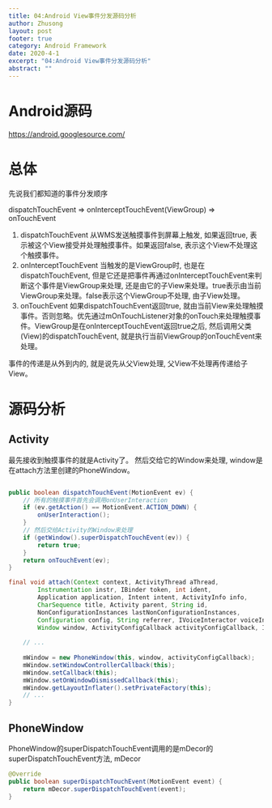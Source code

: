 ```yaml
---
title: 04:Android View事件分发源码分析
author: Zhusong
layout: post
footer: true
category: Android Framework
date: 2020-4-1
excerpt: "04:Android View事件分发源码分析"
abstract: ""
---
```

# Android源码

<https://android.googlesource.com/>

# 总体

先说我们都知道的事件分发顺序

dispatchTouchEvent => onInterceptTouchEvent(ViewGroup) => onTouchEvent

1. dispatchTouchEvent 从WMS发送触摸事件到屏幕上触发, 如果返回true, 表示被这个View接受并处理触摸事件。如果返回false, 表示这个View不处理这个触摸事件。
2. onInterceptTouchEvent 当触发的是ViewGroup时, 也是在dispatchTouchEvent, 但是它还是把事件再通过onInterceptTouchEvent来判断这个事件是ViewGroup来处理, 还是由它的子View来处理。true表示由当前ViewGroup来处理。false表示这个ViewGroup不处理, 由子View处理。
3. onTouchEvent 如果dispatchTouchEvent返回true, 就由当前View来处理触摸事件。否则忽略。优先通过mOnTouchListener对象的onTouch来处理触摸事件。ViewGroup是在onInterceptTouchEvent返回true之后, 然后调用父类(View)的dispatchTouchEvent, 就是执行当前ViewGroup的onTouchEvent来处理。

事件的传递是从外到内的, 就是说先从父View处理, 父View不处理再传递给子View。

# 源码分析

## Activity

最先接收到触摸事件的就是Activity了。 然后交给它的Window来处理, window是在attach方法里创建的PhoneWindow。


```java

public boolean dispatchTouchEvent(MotionEvent ev) {
	// 所有的触摸事件首先会调用onUserInteraction
    if (ev.getAction() == MotionEvent.ACTION_DOWN) {
        onUserInteraction();
    }
    // 然后交给Activity的Window来处理
    if (getWindow().superDispatchTouchEvent(ev)) {
        return true;
    }
    return onTouchEvent(ev);
}

final void attach(Context context, ActivityThread aThread,
        Instrumentation instr, IBinder token, int ident,
        Application application, Intent intent, ActivityInfo info,
        CharSequence title, Activity parent, String id,
        NonConfigurationInstances lastNonConfigurationInstances,
        Configuration config, String referrer, IVoiceInteractor voiceInteractor,
        Window window, ActivityConfigCallback activityConfigCallback, IBinder assistToken) {
    
    // ...
    
    mWindow = new PhoneWindow(this, window, activityConfigCallback);
    mWindow.setWindowControllerCallback(this);
    mWindow.setCallback(this);
    mWindow.setOnWindowDismissedCallback(this);
    mWindow.getLayoutInflater().setPrivateFactory(this);
    // ...
}
```

## PhoneWindow

PhoneWindow的superDispatchTouchEvent调用的是mDecor的superDispatchTouchEvent方法, mDecor

```java
@Override
public boolean superDispatchTouchEvent(MotionEvent event) {
    return mDecor.superDispatchTouchEvent(event);
}
```